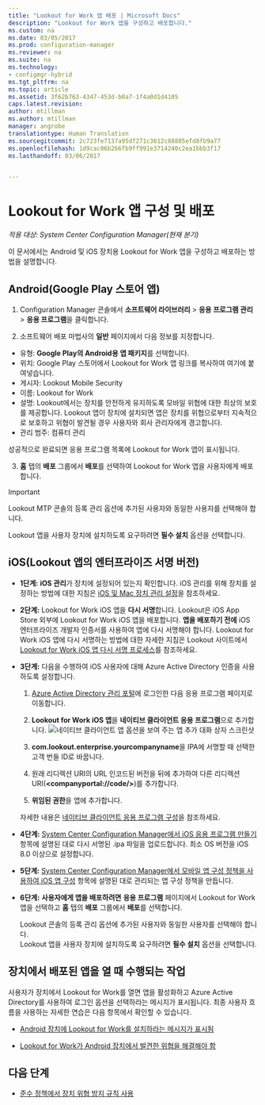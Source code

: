 ```yaml
---
title: "Lookout for Work 앱 배포 | Microsoft Docs"
description: "Lookout for Work 앱을 구성하고 배포합니다."
ms.custom: na
ms.date: 03/05/2017
ms.prod: configuration-manager
ms.reviewer: na
ms.suite: na
ms.technology:
- configmgr-hybrid
ms.tgt_pltfrm: na
ms.topic: article
ms.assetid: 3f62b763-4347-453d-b0a7-1f4a0d1d4105
caps.latest.revision: 
author: mtillman
ms.author: mtillman
manager: angrobe
translationtype: Human Translation
ms.sourcegitcommit: 2c723fe7137a95df271c3612c88805efd8fb9a77
ms.openlocfilehash: 1d9cac06b266fb9ff991e3714240c2ea1bbb3f17
ms.lasthandoff: 03/06/2017


---
```

# <a name="configure-and-deploy-lookout-for-work-apps"></a>Lookout for Work 앱 구성 및 배포

*적용 대상: System Center Configuration Manager(현재 분기)*

이 문서에서는 Android 및 iOS 장치용 Lookout for Work 앱을 구성하고 배포하는 방법을 설명합니다.

## <a name="android-google-play-store-app"></a>Android(Google Play 스토어 앱)
1.  Configuration Manager 콘솔에서 **소프트웨어 라이브러리** > **응용 프로그램 관리** > **응용 프로그램**을 클릭합니다.

2.  소프트웨어 배포 마법사의 **일반** 페이지에서 다음 정보를 지정합니다.
  * 유형: **Google Play의 Android용 앱 패키지**를 선택합니다.
  * 위치: Google Play 스토어에서 Lookout for Work 앱 링크를 복사하여 여기에 붙여넣습니다.
  * 게시자: Lookout Mobile Security
  * 이름: Lookout for Work
  * 설명: Lookout에서는 장치를 안전하게 유지하도록 모바일 위협에 대한 최상의 보호를 제공합니다. Lookout 앱이 장치에 설치되면 앱은 장치를 위협으로부터 지속적으로 보호하고 위협이 발견될 경우 사용자와 회사 관리자에게 경고합니다.
  * 관리 범주: 컴퓨터 관리

  성공적으로 완료되면 응용 프로그램 목록에 Lookout for Work 앱이 표시됩니다.

3.  **홈** 탭의 **배포** 그룹에서 **배포**를 선택하여 Lookout for Work 앱을 사용자에게 배포합니다.
>[!IMPORTANT]
>Lookout MTP 콘솔의 등록 관리 옵션에 추가된 사용자와 동일한 사용자를 선택해야 합니다.

  Lookout 앱을 사용자 장치에 설치하도록 요구하려면 **필수 설치** 옵션을 선택합니다.

## <a name="ios-enterprise-signed-version-of-lookout-app"></a>iOS(Lookout 앱의 엔터프라이즈 서명 버전)

* **1단계:** **iOS 관리**가 장치에 설정되어 있는지 확인합니다. iOS 관리를 위해 장치를 설정하는 방법에 대한 지침은 [iOS 및 Mac 장치 관리 설정]()을 참조하세요.

* **2단계:** Lookout for Work iOS 앱을 **다시 서명**합니다. Lookout은 iOS App Store 외부에 Lookout for Work iOS 앱을 배포합니다. **앱을 배포하기 전에** iOS 엔터프라이즈 개발자 인증서를 사용하여 앱에 다시 서명해야 합니다. Lookout for Work iOS 앱에 다시 서명하는 방법에 대한 자세한 지침은 Lookout 사이트에서 [Lookout for Work iOS 앱 다시 서명 프로세스](https://personal.support.lookout.com/hc/en-us/articles/114094038714)를 참조하세요.


* **3단계:** 다음을 수행하여 iOS 사용자에 대해 Azure Active Directory 인증을 사용하도록 설정합니다.
  1.  [Azure Active Directory 관리 포털](https://manage.windowsazure.com)에 로그인한 다음 응용 프로그램 페이지로 이동합니다.
  2.  **Lookout for Work iOS 앱**을 **네이티브 클라이언트 응용 프로그램**으로 추가합니다.
  ![네이티브 클라이언트 앱 옵션을 보여 주는 앱 추가 대화 상자 스크린샷](media/aad-add-app.png)

  3. **com.lookout.enterprise.yourcompanyname**을 IPA에 서명할 때 선택한 고객 번들 ID로 바꿉니다.
  4.  원래 리디렉션 URI의 URL 인코드된 버전을 뒤에 추가하여 다른 리디렉션 URI(**&lt;companyportal://code/>**)를 추가합니다.
  5.  **위임된 권한**을 앱에 추가합니다.

  자세한 내용은 [네이티브 클라이언트 응용 프로그램 구성](https://azure.microsoft.com/en-us/documentation/articles/app-service-mobile-how-to-configure-active-directory-authentication/#optional-configure-a-native-client-application)을 참조하세요.


* **4단계:** [System Center Configuration Manager에서 iOS 응용 프로그램 만들기](https://docs.microsoft.com/en-us/sccm/apps/get-started/creating-ios-applications) 항목에 설명된 대로 다시 서명된 .ipa 파일을 업로드합니다. 최소 OS 버전을 iOS 8.0 이상으로 설정합니다.


* **5단계:** [System Center Configuration Manager에서 모바일 앱 구성 정책을 사용하여 iOS 앱 구성](https://docs.microsoft.com/en-us/sccm/apps/deploy-use/configure-ios-apps-with-app-configuration-policies) 항목에 설명된 대로 관리되는 앱 구성 정책을 만듭니다.


* **6단계:** **사용자에게 앱을 배포하려면** **응용 프로그램** 페이지에서 Lookout for Work 앱을 선택하고 **홈** 탭의 **배포** 그룹에서 **배포**를 선택합니다.

  Lookout 콘솔의 등록 관리 옵션에 추가된 사용자와 동일한 사용자를 선택해야 합니다.  
Lookout 앱을 사용자 장치에 설치하도록 요구하려면 **필수 설치** 옵션을 선택합니다.

## <a name="what-happens-when-the-deployed-app-is-opened-on-the-device"></a>장치에서 배포된 앱을 열 때 수행되는 작업




사용자가 장치에서 Lookout for Work를 열면 앱을 활성화하고 Azure Active Directory를 사용하여 로그인 옵션을 선택하라는 메시지가 표시됩니다. 최종 사용자 흐름을 사용하는 자세한 연습은 다음 항목에서 확인할 수 있습니다.

* [Android 장치에 Lookout for Work를 설치하라는 메시지가 표시됨](http://docs.microsoft.com/intune/enduser/you-are-prompted-to-install-lookout-for-work-android)

* [Lookout for Work가 Android 장치에서 발견한 위협을 해결해야 함](http://docs.microsoft.com/intune/enduser/you-need-to-resolve-a-threat-found-by-lookout-for-work-android)

## <a name="next-steps"></a>다음 단계
* [준수 정책에서 장치 위협 방지 규칙 사용](enable-device-threat-protection-rule-compliance-policy.md)

